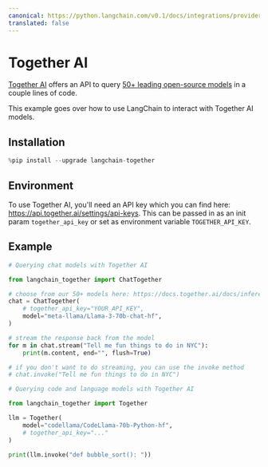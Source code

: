 ```yaml
---
canonical: https://python.langchain.com/v0.1/docs/integrations/providers/together
translated: false
---
```


# Together AI

[Together AI](https://www.together.ai/) offers an API to query [50+ leading open-source models](https://docs.together.ai/docs/inference-models) in a couple lines of code.

This example goes over how to use LangChain to interact with Together AI models.

## Installation

```python
%pip install --upgrade langchain-together
```

## Environment

To use Together AI, you'll need an API key which you can find here:
https://api.together.ai/settings/api-keys. This can be passed in as an init param
``together_api_key`` or set as environment variable ``TOGETHER_API_KEY``.

## Example

```python
# Querying chat models with Together AI

from langchain_together import ChatTogether

# choose from our 50+ models here: https://docs.together.ai/docs/inference-models
chat = ChatTogether(
    # together_api_key="YOUR_API_KEY",
    model="meta-llama/Llama-3-70b-chat-hf",
)

# stream the response back from the model
for m in chat.stream("Tell me fun things to do in NYC"):
    print(m.content, end="", flush=True)

# if you don't want to do streaming, you can use the invoke method
# chat.invoke("Tell me fun things to do in NYC")
```

```python
# Querying code and language models with Together AI

from langchain_together import Together

llm = Together(
    model="codellama/CodeLlama-70b-Python-hf",
    # together_api_key="..."
)

print(llm.invoke("def bubble_sort(): "))
```